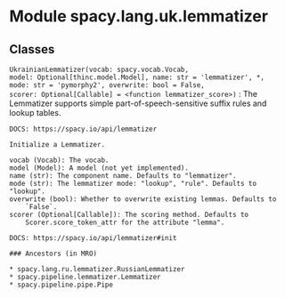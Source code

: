 Module spacy.lang.uk.lemmatizer
===============================

Classes
-------

`UkrainianLemmatizer(vocab: spacy.vocab.Vocab, model: Optional[thinc.model.Model], name: str = 'lemmatizer', *, mode: str = 'pymorphy2', overwrite: bool = False, scorer: Optional[Callable] = <function lemmatizer_score>)`
:   The Lemmatizer supports simple part-of-speech-sensitive suffix rules and
    lookup tables.
    
    DOCS: https://spacy.io/api/lemmatizer
    
    Initialize a Lemmatizer.
    
    vocab (Vocab): The vocab.
    model (Model): A model (not yet implemented).
    name (str): The component name. Defaults to "lemmatizer".
    mode (str): The lemmatizer mode: "lookup", "rule". Defaults to "lookup".
    overwrite (bool): Whether to overwrite existing lemmas. Defaults to
        `False`.
    scorer (Optional[Callable]): The scoring method. Defaults to
        Scorer.score_token_attr for the attribute "lemma".
    
    DOCS: https://spacy.io/api/lemmatizer#init

    ### Ancestors (in MRO)

    * spacy.lang.ru.lemmatizer.RussianLemmatizer
    * spacy.pipeline.lemmatizer.Lemmatizer
    * spacy.pipeline.pipe.Pipe